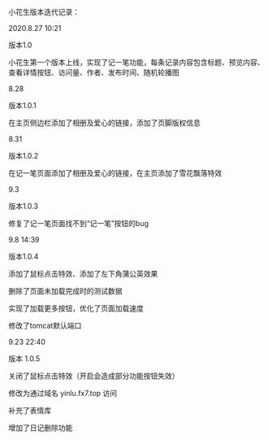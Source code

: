 小花生版本迭代记录：

2020.8.27   10:21

版本1.0

小花生第一个版本上线，实现了记一笔功能，每条记录内容包含标题、预览内容、查看详情按钮、访问量、作者、发布时间、随机轮播图



8.28

版本1.0.1

在主页侧边栏添加了相册及爱心的链接，添加了页脚版权信息



8.31

版本1.0.2

在记一笔页面添加了相册及爱心的链接，在主页添加了雪花飘落特效



9.3

版本1.0.3

修复了记一笔页面找不到“记一笔”按钮的bug



9.8 	14:39

版本1.0.4

添加了鼠标点击特效、添加了左下角蒲公英效果

删除了页面未加载完成时的测试数据

实现了加载更多按钮，优化了页面加载速度

修改了tomcat默认端口



9.23 	22:40

版本 1.0.5

关闭了鼠标点击特效（开启会造成部分功能按钮失效）

修改为通过域名 yinlu.fx7.top 访问

补充了表情库

增加了日记删除功能

